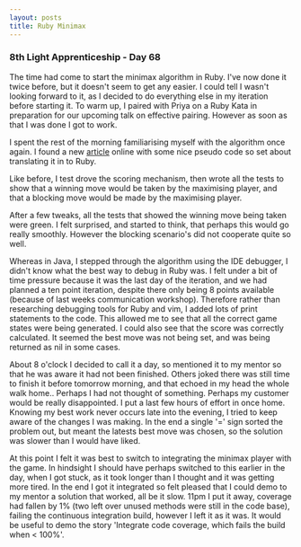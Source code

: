 ```yaml
---
layout: posts
title: Ruby Minimax
---
```


### 8th Light Apprenticeship - Day 68

The time had come to start the minimax algorithm in Ruby. I've now done it twice before, but it doesn't seem to get any easier. I could tell I wasn't looking forward to it, as I decided to do everything else in my iteration before starting it. To warm up, I paired with Priya on a Ruby Kata in preparation for our upcoming talk on effective pairing. However as soon as that I was done I got to work.

<!--break--> 

I spent the rest of the morning familiarising myself with the algorithm once again. I found a new [article](http://web.eecs.umich.edu/~akamil/teaching/sp03/minimax.pdf) online with some nice pseudo code so set about translating it in to Ruby.

Like before, I test drove the scoring mechanism, then wrote all the tests to show that a winning move would be taken by the maximising player, and that a blocking move would be made by the maximising player. 

After a few tweaks, all the tests that showed the winning move being taken were green. I felt surprised, and started to think, that perhaps this would go really smoothly. However the blocking scenario's did not cooperate quite so well. 

Whereas in Java, I stepped through the algorithm using the IDE debugger, I didn't know what the best way to debug in Ruby was. I felt under a bit of time pressure because it was the last day of the iteration, and we had planned a ten point iteration, despite there only being 8 points available (because of last weeks communication workshop). Therefore rather than researching debugging tools for Ruby and vim, I added lots of print statements to the code. This allowed me to see that all the correct game states were being generated. I could also see that the score was correctly calculated. It seemed the best move was not being set, and was being returned as nil in some cases.  

About 8 o'clock I decided to call it a day, so mentioned it to my mentor so that he was aware it had not been finished. Others joked there was still time to finish it before tomorrow morning, and that echoed in my head the whole walk home.. Perhaps I had not thought of something. Perhaps my customer would be really disappointed. I put a last few hours of effort in once home. Knowing my best work never occurs late into the evening, I tried to keep aware of the changes I was making. In the end a single '=' sign sorted the problem out, but meant the latests best move was chosen, so the solution was slower than I would have liked. 

At this point I felt it was best to switch to integrating the minimax player with the game. In hindsight I should have perhaps switched to this earlier in the day, when I got stuck, as it took longer than I thought and it was getting more tired.  In the end I got it integrated so felt pleased that I could demo to my mentor a solution that worked, all be it slow. 11pm I put it away, coverage had fallen by 1% (two left over unused methods were still in the code base), failing the continuous integration build, however I left it as it was. It would be useful to demo the story 'Integrate code coverage, which fails the build when < 100%'.
